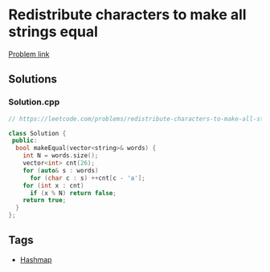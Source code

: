 # Redistribute characters to make all strings equal

[Problem link](https://leetcode.com/problems/redistribute-characters-to-make-all-strings-equal)

## Solutions


### Solution.cpp
```cpp
// https://leetcode.com/problems/redistribute-characters-to-make-all-strings-equal

class Solution {
 public:
  bool makeEqual(vector<string>& words) {
    int N = words.size();
    vector<int> cnt(26);
    for (auto& s : words)
      for (char c : s) ++cnt[c - 'a'];
    for (int x : cnt)
      if (x % N) return false;
    return true;
  }
};
```
## Tags

* [Hashmap](/Collections/hashmap.md#hashmap)
